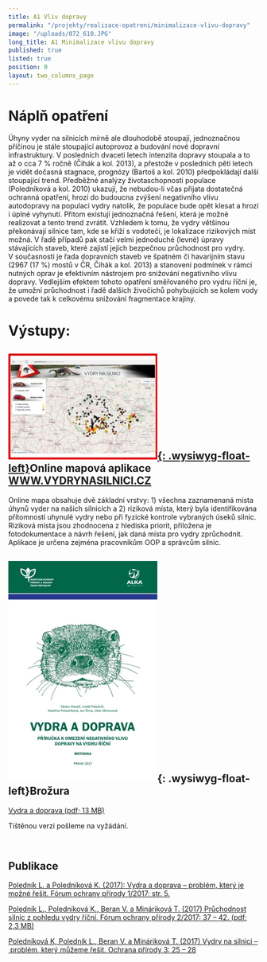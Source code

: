 ```yaml
---
title: A1 Vliv dopravy
permalink: "/projekty/realizace-opatreni/minimalizace-vlivu-dopravy"
image: "/uploads/072_610.JPG"
long_title: A1 Minimalizace vlivu dopravy
published: true
listed: true
position: 0
layout: two_columns_page
---
```

# Náplň opatření

Úhyny vyder na silnicích mírně ale dlouhodobě stoupají, jednoznačnou
příčinou je stále stoupající autoprovoz a budování nové dopravní
infrastruktury. V posledních dvaceti letech intenzita dopravy stoupala
a to až o cca 7 % ročně (Čihák a kol. 2013), a přestože v posledních
pěti letech je vidět dočasná stagnace, prognózy (Bartoš a kol. 2010)
předpokládají další stoupající trend. Předběžné analýzy životaschopnosti
populace (Poledníková a kol. 2010) ukazují, že nebudou-li včas přijata
dostatečná ochranná opatření, hrozí do budoucna zvýšení negativního
vlivu autodopravy na populaci vydry natolik, že populace bude opět
klesat a hrozí i úplné vyhynutí. Přitom existují jednoznačná řešení,
která je možné realizovat a tento trend zvrátit. Vzhledem k tomu, že
vydry většinou překonávají silnice tam, kde se kříží s vodotečí, je
lokalizace rizikových míst možná. V řadě případů pak stačí velmi
jednoduché (levné) úpravy stávajících staveb, které zajistí jejich
bezpečnou průchodnost pro vydry. V současnosti je řada dopravních staveb
ve špatném či havarijním stavu (2967 (17 %) mostů v ČR, Čihák a kol.
2013) a stanovení podmínek v rámci nutných oprav je efektivním nástrojem
pro snižování negativního vlivu dopravy. Vedlejším efektem tohoto
opatření směřovaného pro vydru říční je, že umožní průchodnost i řadě
dalších živočichů pohybujících se kolem vody a povede tak k celkovému
snižování fragmentace krajiny.

# Výstupy:

## [![](/uploads/vydrynasilnici_300.jpg){: .wysiwyg-float-left}][1]Online mapová aplikace [WWW.VYDRYNASILNICI.CZ](WWW.VYDRYNASILNICI.CZ)

Online mapa obsahuje dvě základní vrstvy: 1) všechna zaznamenaná místa
úhynů vyder na našich silnicích a 2) riziková místa, který byla
identifikována přítomností uhynulé vydry nebo při fyzické kontrole
vybraných úseků silnic. Riziková místa jsou zhodnocena z hlediska
priorit, přiložena je fotodokumentace a návrh řešení, jak daná místa pro
vydry zprůchodnit. Aplikace je určena zejména pracovníkům OOP a správcům
silnic.

## ![](/uploads/vydra_a_doprava_-_ob_lka_300.jpg){: .wysiwyg-float-left}Brožura

[Vydra a doprava (pdf; 13 MB)](/uploads/vydra_a_doprava_-_web_1.pdf)

Tištěnou verzi pošleme na vyžádání.

<div class="clearfix"></div>

 

## Publikace

[Poledník L. a Poledníková K. (2017): Vydra a doprava – problém, který
je možné řešit. Fórum ochrany přírody 1/2017:
str. 5.](/uploads/11-vydra-a-doprava-problem-ktery-je-mozne-resit.pdf)

[Poledník L., Poledníková K., Beran V. a Mináriková T. (2017)
Průchodnost silnic z pohledu vydry říční. Fórum ochrany přírody 2/2017:
37 – 42. (pdf;
2,3 MB)](/uploads/12-pruchodnost-silnic-z-pohledu-vydry-ricni.pdf)

[Poledníková K, Poledník L., Beran V. a Mináriková T. (2017) Vydry na
silnici – problém, který můžeme řešit. Ochrana přírody 3:
25 – 28](/uploads/OP_03_2017_vydry.pdf)


[1]: http://www.vydrynasilnici.cz
